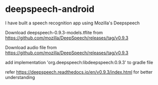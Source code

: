 # deepspeech-android
I have built a speech recognition app using Mozilla's Deepspeech

Download deepspeech-0.9.3-models.tflite from https://github.com/mozilla/DeepSpeech/releases/tag/v0.9.3

Download audio file from https://github.com/mozilla/DeepSpeech/releases/tag/v0.9.3

add implementation 'org.deepspeech:libdeepspeech:0.9.3' to gradle file

refer https://deepspeech.readthedocs.io/en/v0.9.3/index.html for better understanding
